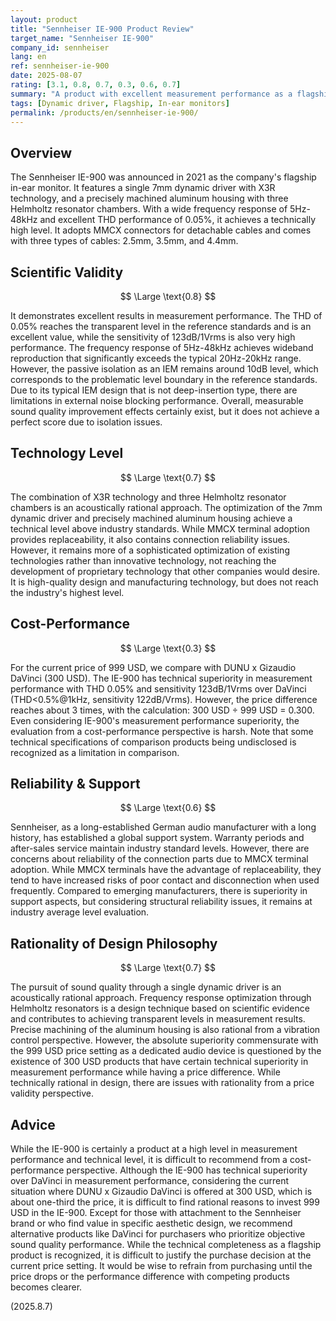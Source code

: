```yaml
---
layout: product
title: "Sennheiser IE-900 Product Review"
target_name: "Sennheiser IE-900"
company_id: sennheiser
lang: en
ref: sennheiser-ie-900
date: 2025-08-07
rating: [3.1, 0.8, 0.7, 0.3, 0.6, 0.7]
summary: "A product with excellent measurement performance as a flagship IEM, but with cost-performance issues."
tags: [Dynamic driver, Flagship, In-ear monitors]
permalink: /products/en/sennheiser-ie-900/
---
```

## Overview

The Sennheiser IE-900 was announced in 2021 as the company's flagship in-ear monitor. It features a single 7mm dynamic driver with X3R technology, and a precisely machined aluminum housing with three Helmholtz resonator chambers. With a wide frequency response of 5Hz-48kHz and excellent THD performance of 0.05%, it achieves a technically high level. It adopts MMCX connectors for detachable cables and comes with three types of cables: 2.5mm, 3.5mm, and 4.4mm.

## Scientific Validity

$$ \Large \text{0.8} $$

It demonstrates excellent results in measurement performance. The THD of 0.05% reaches the transparent level in the reference standards and is an excellent value, while the sensitivity of 123dB/1Vrms is also very high performance. The frequency response of 5Hz-48kHz achieves wideband reproduction that significantly exceeds the typical 20Hz-20kHz range. However, the passive isolation as an IEM remains around 10dB level, which corresponds to the problematic level boundary in the reference standards. Due to its typical IEM design that is not deep-insertion type, there are limitations in external noise blocking performance. Overall, measurable sound quality improvement effects certainly exist, but it does not achieve a perfect score due to isolation issues.

## Technology Level

$$ \Large \text{0.7} $$

The combination of X3R technology and three Helmholtz resonator chambers is an acoustically rational approach. The optimization of the 7mm dynamic driver and precisely machined aluminum housing achieve a technical level above industry standards. While MMCX terminal adoption provides replaceability, it also contains connection reliability issues. However, it remains more of a sophisticated optimization of existing technologies rather than innovative technology, not reaching the development of proprietary technology that other companies would desire. It is high-quality design and manufacturing technology, but does not reach the industry's highest level.

## Cost-Performance

$$ \Large \text{0.3} $$

For the current price of 999 USD, we compare with DUNU x Gizaudio DaVinci (300 USD). The IE-900 has technical superiority in measurement performance with THD 0.05% and sensitivity 123dB/1Vrms over DaVinci (THD<0.5%@1kHz, sensitivity 122dB/Vrms). However, the price difference reaches about 3 times, with the calculation: 300 USD ÷ 999 USD = 0.300. Even considering IE-900's measurement performance superiority, the evaluation from a cost-performance perspective is harsh. Note that some technical specifications of comparison products being undisclosed is recognized as a limitation in comparison.

## Reliability & Support

$$ \Large \text{0.6} $$

Sennheiser, as a long-established German audio manufacturer with a long history, has established a global support system. Warranty periods and after-sales service maintain industry standard levels. However, there are concerns about reliability of the connection parts due to MMCX terminal adoption. While MMCX terminals have the advantage of replaceability, they tend to have increased risks of poor contact and disconnection when used frequently. Compared to emerging manufacturers, there is superiority in support aspects, but considering structural reliability issues, it remains at industry average level evaluation.

## Rationality of Design Philosophy

$$ \Large \text{0.7} $$

The pursuit of sound quality through a single dynamic driver is an acoustically rational approach. Frequency response optimization through Helmholtz resonators is a design technique based on scientific evidence and contributes to achieving transparent levels in measurement results. Precise machining of the aluminum housing is also rational from a vibration control perspective. However, the absolute superiority commensurate with the 999 USD price setting as a dedicated audio device is questioned by the existence of 300 USD products that have certain technical superiority in measurement performance while having a price difference. While technically rational in design, there are issues with rationality from a price validity perspective.

## Advice

While the IE-900 is certainly a product at a high level in measurement performance and technical level, it is difficult to recommend from a cost-performance perspective. Although the IE-900 has technical superiority over DaVinci in measurement performance, considering the current situation where DUNU x Gizaudio DaVinci is offered at 300 USD, which is about one-third the price, it is difficult to find rational reasons to invest 999 USD in the IE-900. Except for those with attachment to the Sennheiser brand or who find value in specific aesthetic design, we recommend alternative products like DaVinci for purchasers who prioritize objective sound quality performance. While the technical completeness as a flagship product is recognized, it is difficult to justify the purchase decision at the current price setting. It would be wise to refrain from purchasing until the price drops or the performance difference with competing products becomes clearer.

(2025.8.7)
